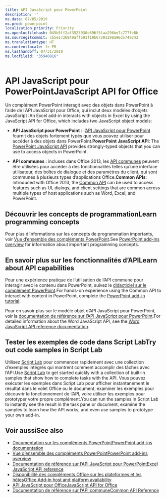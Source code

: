```yaml
---
title: API JavaScript pour PowerPoint
description: ''
ms.date: 07/05/2019
ms.prod: powerpoint
localization_priority: Priority
ms.openlocfilehash: 045b5ff2af3523930e696f5faa296be7c777fe8b
ms.sourcegitcommit: cb5e1726849aff591f19b07391198a96d5749243
ms.translationtype: HT
ms.contentlocale: fr-FR
ms.lasthandoff: 07/31/2019
ms.locfileid: "35940816"
---
```

# <a name="javascript-api-for-powerpoint"></a><span data-ttu-id="9d6fa-102">API JavaScript pour PowerPoint</span><span class="sxs-lookup"><span data-stu-id="9d6fa-102">JavaScript API for Office</span></span>

<span data-ttu-id="9d6fa-103">Un complément PowerPoint interagit avec des objets dans PowerPoint à l’aide de l’API JavaScript pour Office, qui inclut deux modèles d’objets JavaScript :</span><span class="sxs-lookup"><span data-stu-id="9d6fa-103">An Excel add-in interacts with objects in Excel by using the JavaScript API for Office, which includes two JavaScript object models:</span></span>

* <span data-ttu-id="9d6fa-104">**API JavaScript pour PowerPoint** : l’[API JavaScript pour PowerPoint](/javascript/api/powerpoint) fournit des objets fortement typés que vous pouvez utiliser pour accéder à des objets dans PowerPoint.</span><span class="sxs-lookup"><span data-stu-id="9d6fa-104">**PowerPoint JavaScript API**: The [PowerPoint JavaScript API](/javascript/api/powerpoint) provides strongly-typed objects that you can use to access objects in PowerPoint.</span></span>

* <span data-ttu-id="9d6fa-105">**API communes** : incluses dans Office 2013, les [API communes](/javascript/api/office) peuvent être utilisées pour accéder à des fonctionnalités telles qu’une interface utilisateur, des boîtes de dialogue et des paramètres du client, qui sont communes à plusieurs types d’applications Office.</span><span class="sxs-lookup"><span data-stu-id="9d6fa-105">**Common APIs**: Introduced with Office 2013, the [Common API](/javascript/api/office) can be used to access features such as UI, dialogs, and client settings that are common across multiple types of host applications such as Word, Excel, and PowerPoint.</span></span>

## <a name="learn-programming-concepts"></a><span data-ttu-id="9d6fa-106">Découvrir les concepts de programmation</span><span class="sxs-lookup"><span data-stu-id="9d6fa-106">Learn programming concepts</span></span>

<span data-ttu-id="9d6fa-107">Pour plus d’informations sur les concepts de programmation importants, voir [Vue d’ensemble des compléments PowerPoint](../../powerpoint/powerpoint-add-ins.md).</span><span class="sxs-lookup"><span data-stu-id="9d6fa-107">See [PowerPoint add-ins overview](../../powerpoint/powerpoint-add-ins.md) for information about important programming concepts.</span></span>

## <a name="learn-about-api-capabilities"></a><span data-ttu-id="9d6fa-108">En savoir plus sur les fonctionnalités d’API</span><span class="sxs-lookup"><span data-stu-id="9d6fa-108">Learn about API capabilities</span></span>

<span data-ttu-id="9d6fa-109">Pour une expérience pratique de l’utilisation de l’API commune pour interagir avec le contenu dans PowerPoint, suivez le [didacticiel sur le complément PowerPoint](../../tutorials/powerpoint-tutorial.md).</span><span class="sxs-lookup"><span data-stu-id="9d6fa-109">For hands-on experience using the Common API to interact with content in PowerPoint, complete the [PowerPoint add-in tutorial](../../tutorials/powerpoint-tutorial.md).</span></span>

<span data-ttu-id="9d6fa-110">Pour en savoir plus sur le modèle objet d’API JavaScript pour PowerPoint, voir la [documentation de référence sur l’API JavaScript pour PowerPoint](/javascript/api/powerpoint).</span><span class="sxs-lookup"><span data-stu-id="9d6fa-110">For detailed information about the Word JavaScript API, see the [Word JavaScript API reference documentation](/javascript/api/powerpoint).</span></span>

## <a name="try-out-code-samples-in-script-lab"></a><span data-ttu-id="9d6fa-111">Tester les exemples de code dans Script Lab</span><span class="sxs-lookup"><span data-stu-id="9d6fa-111">Try out code samples in Script Lab</span></span>

<span data-ttu-id="9d6fa-112">Utilisez [Script Lab](../../overview/explore-with-script-lab.md) pour commencer rapidement avec une collection d’exemples intégrés qui montrent comment accomplir des tâches avec l’API.</span><span class="sxs-lookup"><span data-stu-id="9d6fa-112">Use [Script Lab](../../overview/explore-with-script-lab.md) to get started quickly with a collection of built-in samples that show how to complete tasks with the API.</span></span> <span data-ttu-id="9d6fa-113">Vous pouvez exécuter les exemples dans Script Lab pour afficher instantanément le résultat dans le volet Office ou le document, examiner les exemples pour découvrir le fonctionnement de l’API, voire utiliser les exemples pour prototyper votre propre complément.</span><span class="sxs-lookup"><span data-stu-id="9d6fa-113">You can run the samples in Script Lab to instantly see the result in the task pane or document, examine the samples to learn how the API works, and even use samples to prototype your own add-in.</span></span>

## <a name="see-also"></a><span data-ttu-id="9d6fa-114">Voir aussi</span><span class="sxs-lookup"><span data-stu-id="9d6fa-114">See also</span></span>

- [<span data-ttu-id="9d6fa-115">Documentation sur les compléments PowerPoint</span><span class="sxs-lookup"><span data-stu-id="9d6fa-115">PowerPoint add-ins documentation</span></span>](../../powerpoint/index.md)
- [<span data-ttu-id="9d6fa-116">Vue d’ensemble des compléments PowerPoint</span><span class="sxs-lookup"><span data-stu-id="9d6fa-116">PowerPoint add-ins overview</span></span>](../../powerpoint/powerpoint-add-ins.md)
- [<span data-ttu-id="9d6fa-117">Documentation de référence sur l’API JavaScript pour PowerPoint</span><span class="sxs-lookup"><span data-stu-id="9d6fa-117">Excel JavaScript API reference</span></span>](/javascript/api/powerpoint)
- [<span data-ttu-id="9d6fa-118">Disponibilité des compléments Office sur les plateformes et les hôtes</span><span class="sxs-lookup"><span data-stu-id="9d6fa-118">Office Add-in host and platform availability</span></span>](../../overview/office-add-in-availability.md)
- [<span data-ttu-id="9d6fa-119">API JavaScript pour Office</span><span class="sxs-lookup"><span data-stu-id="9d6fa-119">JavaScript API for Office</span></span>](../javascript-api-for-office.md)
- [<span data-ttu-id="9d6fa-120">Documentation de référence sur l’API commune</span><span class="sxs-lookup"><span data-stu-id="9d6fa-120">Common API Reference</span></span>](/javascript/api/office)
